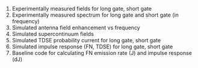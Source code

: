 1. Experimentally measured fields for long gate, short gate
2. Experimentally measured spectrum for long gate and short gate (in frequency)
3. Simulated antenna field enhancement vs frequency
4. Simulated supercontinuum fields
5. Simulated TDSE probability current for long gate, short gate
6. Simulated impulse response (FN, TDSE) for long gate, short gate 
7. Baseline code for calculating FN emission rate (J) and impulse response (dJ)

